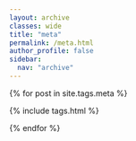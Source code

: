 ```yaml
---
layout: archive
classes: wide
title: "meta"
permalink: /meta.html
author_profile: false
sidebar:
  nav: "archive"
---
```


<div class="container">
{% for post in site.tags.meta %}

{% include tags.html %}

{% endfor %}
</div>
